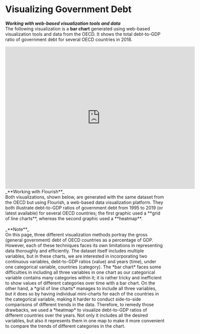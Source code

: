# Visualizing Government Debt
_**Working with web-based visualization tools and data**_<br/>
The following visualization is a **bar chart** generated using web-based visualization tools and data from the OECD. It shows the total debt-to-GDP ratio of government debt for several OECD countries in 2018.
<iframe src="https://data.oecd.org/chart/65Jo" width="600" height="450" style="border: 0" mozallowfullscreen="true" webkitallowfullscreen="true" allowfullscreen="true"><a href="https://data.oecd.org/chart/65Jo" target="_blank">OECD Chart: General government debt, Total, % of GDP, Annual, 2018</a></iframe>

<br/>
_**Working with Flourish**_<br/>
Both visualizations, shown below, are generated with the same dataset from the OECD but using Flourish, a web-based data visualization platform. They both illustrate debt-to-GDP ratios of government debt from 1995 to 2019 (or latest available) for several OECD countries; the first graphic used a **grid of line charts**, whereas the second graphic used a **heatmap**.
<div class="flourish-embed flourish-chart" data-src="visualisation/3757514" data-url="https://flo.uri.sh/visualisation/3757514/embed" aria-label=""><script src="https://public.flourish.studio/resources/embed.js"></script></div>
<div class="flourish-embed flourish-heatmap" data-src="visualisation/3757710" data-url="https://flo.uri.sh/visualisation/3757710/embed" aria-label=""><script src="https://public.flourish.studio/resources/embed.js"></script></div>

<br/>
_**Note**_<br/>
On this page, three different visualization methods portray the gross (general government) debt of OECD countries as a percentage of GDP. However, each of these techniques faces its own limitations in representing data thoroughly and efficiently. The dataset itself includes multiple variables, but in these charts, we are interested in incorporating two continuous variables, debt-to-GDP ratios (value) and years (time), under one categorical variable, countries (category). The *bar chart* faces some difficulties in including all three variables in one chart as our categorical variable contains many categories within it; it is rather tricky and inefficient to show values of different categories over time with a bar chart. On the other hand, a *grid of line charts* manages to include all three variables, but it does so by having individual mini-charts for each of the countries in the categorical variable, making it harder to conduct side-to-side comparisons of different trends in the data. Therefore, to remedy those drawbacks, we used a *heatmap* to visualize debt-to-GDP ratios of different countries over the years. Not only it includes all the desired variables, but also it represents them in one map to make it more convenient to compare the trends of different categories in the chart.
